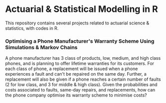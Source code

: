 # Actuarial & Statistical Modelling in R

This repository contains several projects related to actuarial science & statistics, with codes in R.

### Optimising a Phone Manufacturer's Warranty Scheme Using Simulations & Markov Chains
A phone manufacturer has 3 class of products, low, medium, and high class phones, and is planning to offer lifetime warranties for its customers. For each class of phone, a replacement will be issued when a phone experiences a fault and can't be repaired on the same day. Further, a replacement will also be given if a phone reaches a certain number of faults (2 for low class, and 3 for middle & high class). Given the probabilities and costs associated to faults, same-day repairs, and replacements, how can the phone company optimise its warranty scheme to minimise costs?
